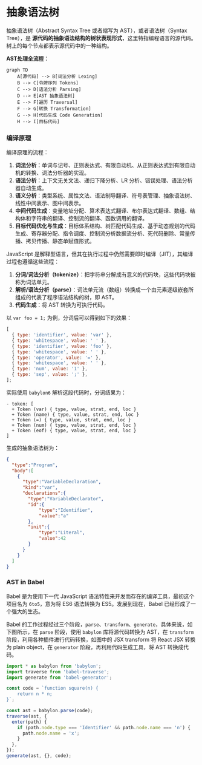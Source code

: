 # 抽象语法树

抽象语法树（Abstract Syntax Tree 或者缩写为 AST），或者语法树（Syntax Tree），是 **源代码的抽象语法结构的树状表现形式**，这里特指编程语言的源代码。树上的每个节点都表示源代码中的一种结构。

**AST处理全流程**：

```mermaid
graph TD
    A[源代码] --> B[词法分析 Lexing]
    B --> C[令牌序列 Tokens]
    C --> D[语法分析 Parsing]
    D --> E[AST 抽象语法树]
    E --> F[遍历 Traversal]
    F --> G[转换 Transformation]
    G --> H[代码生成 Code Generation]
    H --> I[目标代码]
```

### 编译原理

编译原理的流程：

1. **词法分析**：单词与记号、正则表达式、有限自动机、从正则表达式到有限自动机的转换、词法分析器的实现。
2. **语法分析**：上下文无关文法、递归下降分析、LR 分析、错误处理、语法分析器自动生成。
3. **语义分析**：类型系统、属性文法、语法制导翻译、符号表管理、抽象语法树、线性中间表示、图中间表示。
4. **中间代码生成**：变量地址分配、算术表达式翻译、布尔表达式翻译、数组、结构体和字符串的翻译、控制流的翻译、函数调用的翻译。
5. **目标代码优化与生成**：目标体系结构、树匹配代码生成、基于动态规划的代码生成、寄存器分配、指令调度、控制流分析数据流分析、死代码删除、常量传播、拷贝传播、静态单赋值形式。

JavaScript 是解释型语言，但其在执行过程中仍然需要即时编译（JIT），其编译过程也遵循这些流程：

1. **分词/词法分析（tokenize）**：把字符串分解成有意义的代码块，这些代码块被称为词法单元。
2. **解析/语法分析（parse）**：词法单元流（数组）转换成一个由元素逐级嵌套所组成的代表了程序语法结构的树，即 AST。
3. **代码生成**：将 AST 转换为可执行代码。

以 `var foo = 1;` 为例，分词后可以得到如下的效果：
```js
[
  { type: 'identifier', value: 'var' },
  { type: 'whitespace', value: ' ' },
  { type: 'identifier', value: 'foo' },
  { type: 'whitespace', value: ' ' },
  { type: 'operator', value: '=' },
  { type: 'whitespace', value: ' ' },
  { type: 'num', value: '1' },
  { type: 'sep', value: ';' },
];
```
实际使用 `babylon6` 解析这段代码时，分词结果为：
```text
- token: [
  + Token (var) { type, value, strat, end, loc }
  + Token (name) { type, value, strat, end, loc }
  + Token (=) { type, value, strat, end, loc }
  + Token (num) { type, value, strat, end, loc }
  + Token (eof) { type, value, strat, end, loc }
]
```
生成的抽象语法树为：
```json
{
  "type":"Program",
  "body":[
    {
      "type":"VariableDeclaration",
      "kind":"var",
      "declarations":{
        "type":"VariableDeclarator",
        "id":{
            "type":"Identifier",
            "value":"a"
        },
        "init":{
            "type":"Literal",
            "value":42
        }
      }
    }
  ]
}
```

### AST in Babel

Babel 是为使用下一代 JavaScript 语法特性来开发而存在的编译工具，最初这个项目名为 `6to5`，意为将 ES6 语法转换为 ES5。发展到现在，Babel 已经形成了一个强大的生态。

Babel 的工作过程经过三个阶段，`parse`、`transform`、`generate`，具体来说，如下图所示，在 `parse` 阶段，使用 `babylon` 库将源代码转换为 AST，在 `transform` 阶段，利用各种插件进行代码转换，如图中的 JSX transform 将 React JSX 转换为 plain object，在 `generator` 阶段，再利用代码生成工具，将 AST 转换成代码。

```js
import * as babylon from 'babylon';
import traverse from 'babel-traverse';
import generate from 'babel-generator';

const code = `function square(n) {
    return n * n;
}`;

const ast = babylon.parse(code);
traverse(ast, {
  enter(path) {
    if (path.node.type === 'Identifier' && path.node.name === 'n') {
      path.node.name = 'x';
    }
  },
});
generate(ast, {}, code);
```